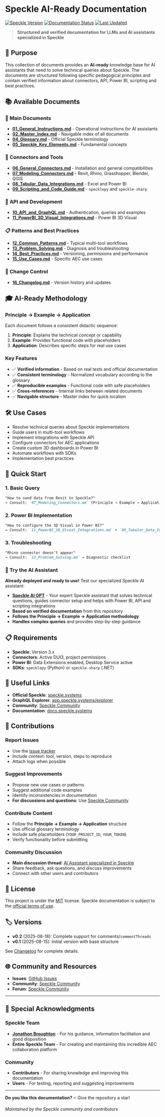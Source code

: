 # Speckle AI-Ready Documentation

[![Speckle Version](https://img.shields.io/badge/Speckle-2.x-blue.svg)](https://speckle.systems)
[![Documentation Status](https://img.shields.io/badge/Documentation-AI--Ready-green.svg)](https://github.com/UmbralBIM/speckle-ai-ready-docs)
[![Last Updated](https://img.shields.io/badge/Last%20Updated-2025--08--18-orange.svg)](16_Changelog.md)

> **Structured and verified documentation for LLMs and AI assistants specialized in Speckle**

## 🎯 Purpose

This collection of documents provides an **AI-ready** knowledge base for AI assistants that need to solve technical queries about Speckle. The documents are structured following specific pedagogical principles and contain verified information about connectors, API, Power BI, scripting and best practices.

## 📚 Available Documents

### 📖 **Main Documents**
- **[01_General_Instructions.md](01_General_Instructions.md)** - Operational instructions for AI assistants
- **[02_Master_Index.md](02_Master_Index.md)** - Navigable index of all documents
- **[04_Glossary.md](04_Glossary.md)** - Official Speckle terminology
- **[05_Speckle_Key_Elements.md](05_Speckle_Key_Elements.md)** - Fundamental concepts

### 🔌 **Connectors and Tools**
- **[06_General_Connectors.md](06_General_Connectors.md)** - Installation and general compatibilities
- **[07_Modeling_Connectors.md](07_Modeling_Connectors.md)** - Revit, Rhino, Grasshopper, Blender, QGIS
- **[08_Tabular_Data_Integrations.md](08_Tabular_Data_Integrations.md)** - Excel and Power BI
- **[09_Scripting_and_Code_Guide.md](09_Scripting_and_Code_Guide.md)** - `specklepy` and `speckle-sharp`

### 🚀 **API and Development**
- **[10_API_and_GraphQL.md](10_API_and_GraphQL.md)** - Authentication, queries and examples
- **[11_PowerBI_3D_Visual_Integrations.md](11_PowerBI_3D_Visual_Integrations.md)** - Power BI 3D Visual

### 📋 **Patterns and Best Practices**
- **[12_Common_Patterns.md](12_Common_Patterns.md)** - Typical multi-tool workflows
- **[13_Problem_Solving.md](13_Problem_Solving.md)** - Diagnosis and troubleshooting
- **[14_Best_Practices.md](14_Best_Practices.md)** - Versioning, permissions and performance
- **[15_Use_Cases.md](15_Use_Cases.md)** - Specific AEC use cases

### 📝 **Change Control**
- **[16_Changelog.md](16_Changelog.md)** - Version history and updates

## 🎓 AI-Ready Methodology

### **Principle → Example → Application**
Each document follows a consistent didactic sequence:
1. **Principle**: Explains the technical concept or capability
2. **Example**: Provides functional code with placeholders
3. **Application**: Describes specific steps for real use cases

### **Key Features**
- ✅ **Verified information** - Based on real tests and official documentation
- ✅ **Consistent terminology** - Normalized vocabulary according to the glossary
- ✅ **Reproducible examples** - Functional code with safe placeholders
- ✅ **Cross-references** - Internal links between related documents
- ✅ **Navigable structure** - Master index for quick location

## 🛠️ Use Cases

- Resolve technical queries about Speckle implementations
- Guide users in multi-tool workflows
- Implement integrations with Speckle API
- Configure connectors for AEC applications
- Create custom 3D dashboards in Power BI
- Automate workflows with SDKs
- Implementation best practices

## 🚀 Quick Start

### **1. Basic Query**
```markdown
"How to send data from Revit to Speckle?"
→ Consult: `07_Modeling_Connectors.md` (Principle → Example → Application)
```

### **2. Power BI Implementation**
```markdown
"How to configure the 3D Visual in Power BI?"
→ Consult: `11_PowerBI_3D_Visual_Integrations.md` + `08_Tabular_Data_Integrations.md`
```

### **3. Troubleshooting**
```markdown
"Rhino connector doesn't appear"
→ Consult: `13_Problem_Solving.md` → Diagnostic checklist
```

### **🤖 Try the AI Assistant**
**Already deployed and ready to use!** Test our specialized Speckle AI assistant:
- **[Speckle AI GPT](https://chatgpt.com/g/g-68ae37ef5f908191b170916a394b47ef-speckle-ai)** - Your expert Speckle assistant that solves technical questions, guides connector setup and helps with Power BI, API and scripting integrations
- **Based on verified documentation** from this repository
- **Follows the Principle → Example → Application methodology**
- **Handles complex queries** and provides step-by-step guidance

## 📋 Requirements

- **Speckle**: Version 3.x
- **Connectors**: Active DUI3, project permissions
- **Power BI**: Data Extensions enabled, Desktop Service active
- **SDKs**: `specklepy` (Python) or `speckle-sharp` (.NET)

## 🔗 Useful Links

- **Official Speckle**: [speckle.systems](https://speckle.systems)
- **GraphQL Explorer**: [app.speckle.systems/explorer](https://app.speckle.systems/explorer)
- **Community**: [Speckle Community](https://speckle.community/)
- **Documentation**: [docs.speckle.systems](https://docs.speckle.systems)

## 🤝 Contributions

### **Report Issues**
- Use the [issue tracker](https://github.com/UmbralBIM/speckle-ai-ready-docs/issues)
- Include context: tool, version, steps to reproduce
- Attach logs when possible

### **Suggest Improvements**
- Propose new use cases or patterns
- Suggest additional code examples
- Identify inconsistencies in documentation
- **For discussions and questions**: Use [Speckle Community](https://speckle.community/)

### **Contribute Content**
- Follow the **Principle → Example → Application** structure
- Use official glossary terminology
- Include safe placeholders (`YOUR_PROJECT_ID`, `YOUR_TOKEN`)
- Verify functionality before submitting

### **Community Discussion**
- **Main discussion thread**: [AI Assistant specialized in Speckle](https://speckle.community/t/ai-assistant-specialized-in-speckle/20083)
- Share feedback, ask questions, and discuss improvements
- Connect with other users and contributors

## 📄 License

This project is under the [MIT](LICENSE) license. Speckle documentation is subject to the [official terms of use](https://speckle.systems/terms).

## 🏷️ Versions

- **v0.2** (2025-08-18): Complete support for comments/`commentThreads`
- **v0.1** (2025-08-15): Initial version with base structure

See [Changelog](16_Changelog.md) for complete details.

## 🌐 Community and Resources

- **Issues**: [GitHub Issues](https://github.com/UmbralBIM/speckle-ai-ready-docs/issues)
- **Community**: [Speckle Community](https://speckle.community/)
- **Forum**: [Speckle Community](https://speckle.community/)

---

## 🙏 Special Acknowledgments

### **Speckle Team**
- **[Jonathon Broughton](https://www.linkedin.com/in/jonathonbroughton/)** - For his guidance, information facilitation and good disposition
- **Entire Speckle Team** - For creating and maintaining this incredible AEC collaboration platform

### **Community**
- **Contributors** - For sharing knowledge and improving this documentation
- **Users** - For testing, reporting and suggesting improvements

---

**Do you like this documentation?** ⭐ Give the repository a star!

*Maintained by the Speckle community and contributors*